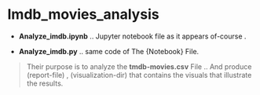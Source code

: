 # Imdb_movies_analysis



* **Analyze_imdb.ipynb** .. Jupyter notebook file as it appears of-course .

* **Analyze_imdb.py** .. same code of The {Notebook} File.

> Their purpose is to analyze the **tmdb-movies.csv** File .. And produce (report-file) , (visualization-dir) that contains the visuals that illustrate the results. 

